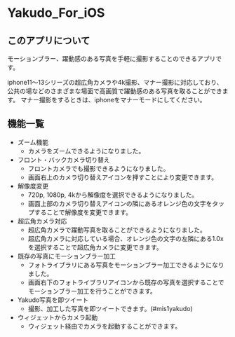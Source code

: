 # Yakudo_For_iOS

## このアプリについて

モーションブラー、躍動感のある写真を手軽に撮影することのできるアプリです。

iphone11〜13シリーズの超広角カメラや4k撮影、マナー撮影に対応しており、公共の場などのさまざまな場面で高画質で躍動感のある写真を取ることができます。
マナー撮影をするときは、iphoneをマナーモードにしてください。

## 機能一覧

- ズーム機能
  - カメラをズームできるようになりました。
- フロント・バックカメラ切り替え
  - フロントカメラでも撮影できるようになりました。
  - 画面右上のカメラ切り替えアイコンを押すことにより変更できます。
- 解像度変更
  - 720p, 1080p, 4kから解像度を選択できるようになりました。
  - 画面上部のカメラ切り替えアイコンの隣にあるオレンジ色の文字をタップすることで解像度を変更できます。
- 超広角カメラ対応
  - 超広角カメラで躍動写真を取ることができるようになりました。
  - 超広角カメラに対応している場合、オレンジ色の文字の左隣にある1.0xを選択することで超広角カメラに変更できます。
- 既存の写真にモーションブラー加工
  - フォトライブラリにある写真をモーションブラー加工できるようになりました。
  - 画面右下のフォトライブラリアイコンから既存の写真を選択することでモーションブラー加工を行うことができます。
- Yakudo写真を即ツイート
  - 撮影、加工した写真を即ツイートできます。(#mis1yakudo)
- ウィジェットからカメラ起動
  - ウィジェット経由でカメラを起動することができます。
